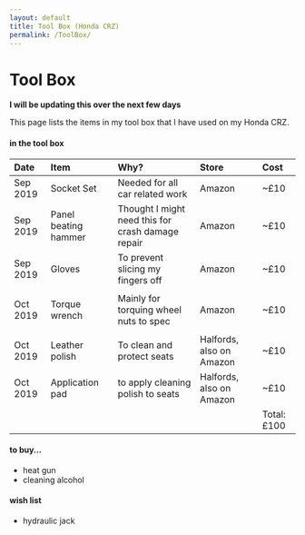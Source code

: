```yaml
---
layout: default
title: Tool Box (Honda CRZ)
permalink: /ToolBox/
---
```


# Tool Box

**I will be updating this over the next few days**

This page lists the items in my tool box that I have used on my Honda CRZ.


#### in the tool box 



| Date | Item  | Why? | Store | Cost | 
|:-----|:------|:-----|:------|:-----|
| Sep 2019 | Socket Set | Needed for all car related work | Amazon | ~£10 | 
| Sep 2019 | Panel beating hammer | Thought I might need this for crash damage repair | Amazon | ~£10 | 
| Sep 2019 | Gloves | To prevent slicing my fingers off | Amazon | ~£10 | 
|  |  |  |  |  | 
| Oct 2019 | Torque wrench | Mainly for torquing wheel nuts to spec | Amazon | ~£10 | 
|  |  |  |  |  | 
| Oct 2019 | Leather polish | To clean and protect seats | Halfords, also on Amazon | ~£10 | 
| Oct 2019 | Application pad | to apply cleaning polish to seats | Halfords, also on Amazon | ~£10 | 
|  |  |  |  | Total: £100 | 


#### to buy...

* heat gun
* cleaning alcohol


#### wish list

* hydraulic jack

